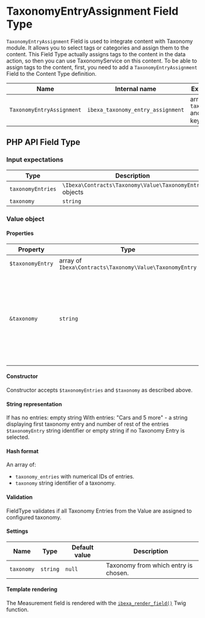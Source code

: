 # TaxonomyEntryAssignment Field Type

 `TaxonomyEntryAssignment` Field is used to integrate content with Taxonomy module. It allows you to select tags or categories and assign them to the content. This Field Type actually assigns tags to the content in the data action, so then you can use TaxonomyService on this content. To be able to assign tags to the content, first, you need to add a `TaxonomyEntryAssignment` Field to the Content Type definition.

| Name                     | Internal name                    | Expected input |
|--------------------------|----------------------------------|----------------|
| `TaxonomyEntryAssignment`| `ibexa_taxonomy_entry_assignment`| array with `taxonomyEntries` and `taxonomy` keys|

## PHP API Field Type 

### Input expectations

| Type | Description |
|------|-------------|
|`taxonomyEntries`| `\Ibexa\Contracts\Taxonomy\Value\TaxonomyEntry` objects|
|`taxonomy`|`string`|

### Value object

#### Properties

|Property|Type|Description|
|--------|----|-----------|
|`$taxonomyEntry`|array of `Ibexa\Contracts\Taxonomy\Value\TaxonomyEntry`|Stores selected taxonomy entry.|
|`&taxonomy`|`string`|Stores taxonomy identifier, all `&taxonomyEntries` have to be assigned to this taxonomy and the in=dentifier has to match to the settings of the Field Type in Content Type configuration.|

#### Constructor

Constructor accepts `$taxonomyEntries` and `$taxonomy` as described above.

#### String representation

If has no entries: empty string
With entries: "Cars and 5 more" - a string displaying first taxonomy entry and number of rest of the entries
`$taxonomyEntry` string identifier or empty string if no Taxonomy Entry is selected.

#### Hash format

An array of:
- `taxonomy_entries` with numerical IDs of entries.
- `taxonomy` string identifier of a taxonomy.

#### Validation

FieldType validates if all Taxonomy Entries from the Value are assigned to configured taxonomy.

#### Settings

Name|Type|Default value|Description|
|------|------|------|------|
|`taxonomy`|`string`|`null`|Taxonomy from which entry is chosen.|

#### Template rendering

The Measurement field is rendered with the [`ibexa_render_field()`](field_twig_functions.md#ibexa_render_field) Twig function.